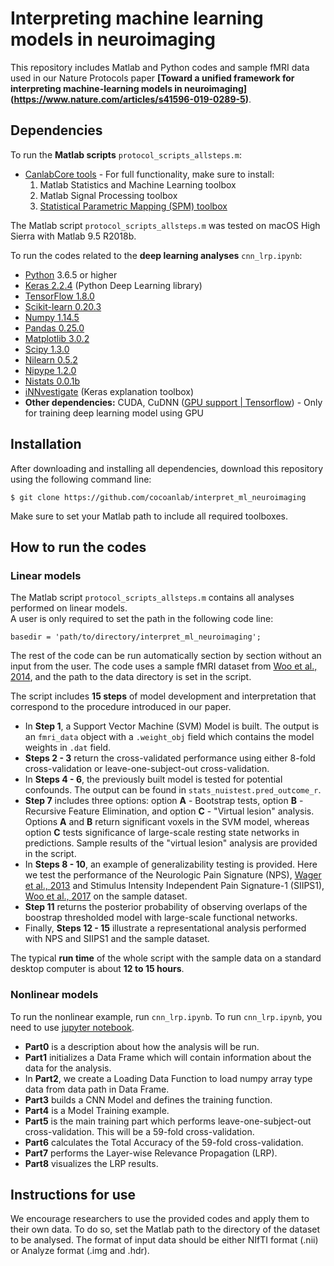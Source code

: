 # Interpreting machine learning models in neuroimaging
This repository includes Matlab and Python codes and sample fMRI data used in our Nature Protocols paper **[Toward a unified framework for interpreting machine-learning models in neuroimaging] (https://www.nature.com/articles/s41596-019-0289-5)**.  
## Dependencies
To run the **Matlab scripts** `protocol_scripts_allsteps.m`: 

+ [CanlabCore tools](https://github.com/canlab/CanlabCore) - For full functionality, make sure to install:
	1. Matlab Statistics and Machine Learning toolbox
	2. Matlab Signal Processing toolbox
	3. [Statistical Parametric Mapping (SPM) toolbox](https://www.fil.ion.ucl.ac.uk/spm/) 

The Matlab script `protocol_scripts_allsteps.m` was tested on macOS High Sierra with Matlab 9.5 R2018b.

To run the codes related to the **deep learning analyses** `cnn_lrp.ipynb`:  

+ [Python](https://www.python.org/downloads/) 3.6.5 or higher
+ [Keras 2.2.4](https://keras.io) (Python Deep Learning library) 
+ [TensorFlow 1.8.0](https://www.tensorflow.org/install/) 
+ [Scikit-learn 0.20.3](https://scikit-learn.org/stable/install.html) 
+ [Numpy 1.14.5](https://numpy.org/) 
+ [Pandas 0.25.0](https://pandas.pydata.org/pandas-docs/stable/install.html) 
+ [Matplotlib 3.0.2](https://matplotlib.org/) 
+ [Scipy 1.3.0](https://www.tensorflow.org/install/) 
+ [Nilearn 0.5.2](http://nilearn.github.io/introduction.html#installation) 
+ [Nipype 1.2.0](https://nipype.readthedocs.io/en/latest/users/install.html) 
+ [Nistats 0.0.1b](https://nistats.github.io/index.html)
+ [iNNvestigate](https://github.com/albermax/innvestigate) (Keras explanation toolbox)
+ **Other dependencies:** CUDA, CuDNN ([GPU support | Tensorflow](https://www.tensorflow.org/install/gpu)) - Only for training deep learning model using GPU 


## Installation
After downloading and installing all dependencies, download this repository using the following command line:  
```
$ git clone https://github.com/cocoanlab/interpret_ml_neuroimaging
```  

Make sure to set your Matlab path to include all required toolboxes.  

## How to run the codes
### Linear models 
The Matlab script `protocol_scripts_allsteps.m` contains all analyses performed on linear models.  
A user is only required to set the path in the following code line:
```
basedir = 'path/to/directory/interpret_ml_neuroimaging';
```  

The rest of the code can be run automatically section by section without an input from the user. The code uses a sample fMRI dataset from [Woo et al., 2014](https://www.nature.com/articles/ncomms6380), and the path to the data directory is set in the script.  

The script includes **15 steps** of model development and interpretation that correspond to the procedure introduced in our paper. 

- In **Step 1**, a Support Vector Machine (SVM) Model is built. The output is an `fmri_data` object with a `.weight_obj` field which contains the model weights in `.dat` field. 
- **Steps 2 - 3** return the cross-validated performance using either 8-fold cross-validation or leave-one-subject-out cross-validation. 
- In **Steps 4 - 6**, the previously built model is tested for potential confounds. The output can be found in `stats_nuistest.pred_outcome_r`. 
- **Step 7** includes three options: option **A** - Bootstrap tests, option **B** - Recursive Feature Elimination, and option **C** - "Virtual lesion" analysis. Options **A** and **B** return significant voxels in the SVM model, whereas option **C** tests significance of large-scale resting state networks in predictions. Sample results of the "virtual lesion" analysis are provided in the script. 
- In **Steps 8 - 10**, an example of generalizability testing is provided. Here we test the performance of the Neurologic Pain Signature (NPS), [Wager et al., 2013](https://www.nejm.org/doi/full/10.1056/NEJMoa1204471) and Stimulus Intensity Independent Pain Signature-1 (SIIPS1), [Woo et al., 2017](https://www.nature.com/articles/ncomms14211) on the sample dataset. 
- **Step 11** returns the posterior probability of observing overlaps of the boostrap thresholded model with large-scale functional networks.  
- Finally, **Steps 12 - 15** illustrate a representational analysis performed with NPS and SIIPS1 and the sample dataset.  

The typical **run time** of the whole script with the sample data on a standard desktop computer is about **12 to 15 hours**.

### Nonlinear models  
To run the nonlinear example, run `cnn_lrp.ipynb`.
To run `cnn_lrp.ipynb`, you need to use [jupyter notebook](https://jupyter.org/).

- **Part0** is a description about how the analysis will be run. 
- **Part1** initializes a Data Frame which will contain information about the data for the analysis.
- In **Part2**, we create a Loading Data Function to load numpy array type data from data path in Data Frame.
- **Part3** builds a CNN Model and defines the training function.
- **Part4** is a Model Training example.
- **Part5** is the main training part which performs leave-one-subject-out cross-validation. This will be a 59-fold cross-validation.
- **Part6** calculates the Total Accuracy of the 59-fold cross-validation.
- **Part7** performs the Layer-wise Relevance Propagation (LRP).
- **Part8** visualizes the LRP results.

## Instructions for use
We encourage researchers to use the provided codes and apply them to their own data. To do so, set the Matlab path to the directory of the dataset to be analysed. The format of input data should be either NIfTI format (.nii) or Analyze format (.img and .hdr).
